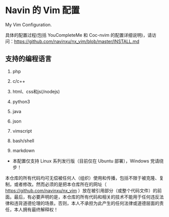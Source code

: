 # Navin 的 Vim 配置

My Vim Configuration.

具体的配置过程(包括 YouCompleteMe 和 Coc-nvim 的配置详细说明)，请访问：https://github.com/navinxu/nx_vim/blob/master/INSTALL.md

## 支持的编程语言

1. php

1. c/c++

1. html、css和js(/nodejs)

1. python3

1. java

1. json

1. vimscript

1. bash/shell

1. markdown

* 本配置仅支持 Linux 系列发行版（目前仅在 Ubuntu 部署），Windows 党请绕步！

本仓库的所有代码均可无偿被任何人（组织）使用和传播，包括不限于被克隆、复制，或者修改。然而必须的是把本仓库所在的网址（ https://github.com/navinxu/nx_vim ）放在被引用部分（或整个代码文件）的前面。最后，有必要声明的是，本仓库的所有代码和相关的技术不能用于任何违反法律和违背道德伦理的场景。否则，本人不承担为此产生的任何法律或道德层面的责任，本人拥有最终解释权！
